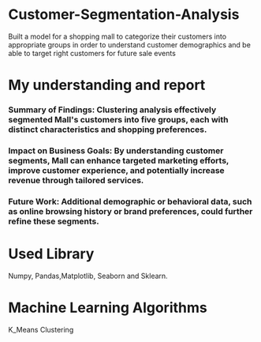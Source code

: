 # Customer-Segmentation-Analysis
Built a model for a shopping mall to categorize their customers into appropriate groups in order to understand customer demographics and be able to target right customers for future sale events
# My understanding and report
### Summary of Findings: Clustering analysis effectively segmented Mall's customers into five groups, each with distinct characteristics and shopping preferences.
### Impact on Business Goals: By understanding customer segments, Mall can enhance targeted marketing efforts, improve customer experience, and potentially increase revenue through tailored services.
### Future Work: Additional demographic or behavioral data, such as online browsing history or brand preferences, could further refine these segments.
# Used Library
Numpy, Pandas,Matplotlib, Seaborn and Sklearn.
# Machine Learning Algorithms
K_Means Clustering
